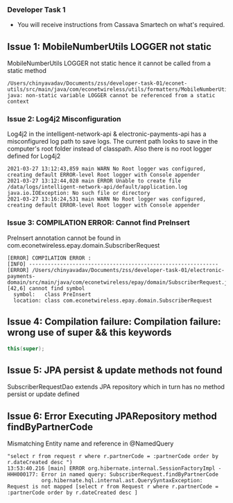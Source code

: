 ### Developer Task 1 

* You will receive instructions from Cassava Smartech on what's required.

## Issue 1: MobileNumberUtils LOGGER not static

MobileNumberUtils LOGGER not static hence it cannot be called from a static method

```
/Users/chinyavadav/Documents/zss/developer-task-01/econet-utils/src/main/java/com/econetwireless/utils/formatters/MobileNumberUtils.java:36:13
java: non-static variable LOGGER cannot be referenced from a static context
```

### Issue 2: Log4j2 Misconfiguration

Log4j2 in the intelligent-network-api & electronic-payments-api has a misconfigured log path to save logs. The current path looks to save in the computer's root folder instead of classpath.
Also there is no root logger defined for Log4j2

```
2021-03-27 13:12:43,859 main WARN No Root logger was configured, creating default ERROR-level Root logger with Console appender
2021-03-27 13:12:44,028 main ERROR Unable to create file /data/logs/intelligent-network-api/default/application.log java.io.IOException: No such file or directory
2021-03-27 13:16:24,531 main WARN No Root logger was configured, creating default ERROR-level Root logger with Console appender
```

### Issue 3: COMPILATION ERROR: Cannot find PreInsert

PreInsert annotation cannot be found in com.econetwireless.epay.domain.SubscriberRequest

```
[ERROR] COMPILATION ERROR : 
[INFO] -------------------------------------------------------------
[ERROR] /Users/chinyavadav/Documents/zss/developer-task-01/electronic-payments-domain/src/main/java/com/econetwireless/epay/domain/SubscriberRequest.java:[42,6] cannot find symbol
  symbol:   class PreInsert
  location: class com.econetwireless.epay.domain.SubscriberRequest
```

## Issue 4: Compilation failure: Compilation failure: wrong use of super && this keywords

```java
this(super);
```

## Issue 5: JPA persist & update methods not found

SubscriberRequestDao extends JPA repository which in turn has no method persist or update defined

## Issue 6: Error Executing JPARepository method findByPartnerCode

Mismatching Entity name and reference in @NamedQuery 
 
 ```
 "select r from request r where r.partnerCode = :partnerCode order by r.dateCreated desc ")
13:53:40.216 [main] ERROR org.hibernate.internal.SessionFactoryImpl - HHH000177: Error in named query: SubscriberRequest.findByPartnerCode
            org.hibernate.hql.internal.ast.QuerySyntaxException: Request is not mapped [select r from Request r where r.partnerCode = :partnerCode order by r.dateCreated desc ]
```





